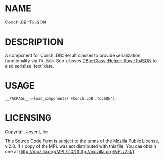 # NAME

Conch::DB::ToJSON

# DESCRIPTION

A component for Conch::DB::Result classes to provide serialization functionality via `TO_JSON`.
Sub-classes [DBIx::Class::Helper::Row::ToJSON](https://metacpan.org/pod/DBIx::Class::Helper::Row::ToJSON) to also serialize 'text' data.

# USAGE

```
__PACKAGE__->load_components('+Conch::DB::ToJSON');
```

# LICENSING

Copyright Joyent, Inc.

This Source Code Form is subject to the terms of the Mozilla Public License,
v.2.0. If a copy of the MPL was not distributed with this file, You can obtain
one at [http://mozilla.org/MPL/2.0/](http://mozilla.org/MPL/2.0/).
